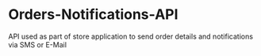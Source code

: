 # Orders-Notifications-API
API used as part of store application to send order details and notifications via SMS or E-Mail
